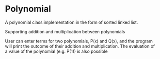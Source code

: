 # Polynomial
A polynomial class implementation in the form of sorted linked list. 

Supporting addition and multiplication between polynomials

User can enter terms for two polynomials, P(x) and Q(x), and the program will print the outcome of their addition and multiplication.
The evaluation of a value of the polynomial (e.g. P(1)) is also possible
